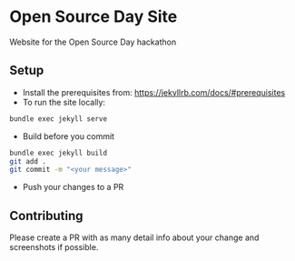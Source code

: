 # Open Source Day Site

Website for the Open Source Day hackathon


## Setup
- Install the prerequisites from:  https://jekyllrb.com/docs/#prerequisites
- To run the site locally:

```bash
bundle exec jekyll serve
```

- Build before you commit 

```bash
bundle exec jekyll build
git add .
git commit -m "<your message>"
```

- Push your changes to a PR


## Contributing

Please create a PR with as many detail info about your change and screenshots if possible.

